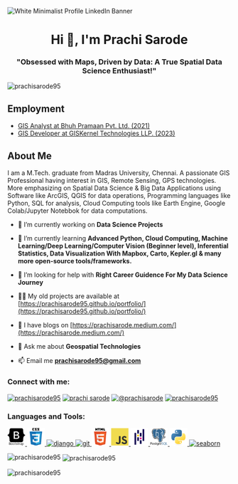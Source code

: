 ![White Minimalist Profile LinkedIn Banner](https://github.com/prachisarode95/prachisarode95/assets/60979131/a9e94a2c-5440-48eb-a219-81f8ff350361)

<h1 align="center">Hi 👋, I'm Prachi Sarode</h1>

<h3 align="center">"Obsessed with Maps, Driven by Data: A True Spatial Data Science Enthusiast!"</h3>

<p align="left"><img src="https://komarev.com/ghpvc/?username=prachisarode95&label=Profile%20views&color=0e75b6&style=flat" alt="prachisarode95" /></p>

## Employment
- [GIS Analyst at Bhuh Pramaan Pvt. Ltd. (2021)](https://www.bhuhpramaan.com/)
- [GIS Developer at GISKernel Technologies LLP. (2023)](https://www.giskernel.com/)

## About Me

I am a M.Tech. graduate from Madras University, Chennai. A passionate GIS Professional having interest in GIS, Remote Sensing, GPS technologies. More emphasizing on Spatial Data Science & Big Data Applications using Software like ArcGIS, QGIS for data operations, Programming languages like Python, SQL for analysis, Cloud Computing tools like Earth Engine, Google Colab/Jupyter Notebbok for data computations.


- 🔭 I’m currently working on **Data Science Projects**

- 🌱 I’m currently learning **Advanced Python, Cloud Computing, Machine Learning/Deep Learning/Computer Vision (Beginner level), Inferential Statistics, Data Visualization With Mapbox, Carto, Kepler.gl & many more open-source tools/frameworks.**

- 🤝 I’m looking for help with **Right Career Guidence For My Data Science Journey**

- 👨‍💻 My old projects are available at [https://prachisarode95.github.io/portfolio/](https://prachisarode95.github.io/portfolio/)

- 📝 I have blogs on [https://prachisarode.medium.com/](https://prachisarode.medium.com/)

- 💬 Ask me about **Geospatial Technologies**

- 📫 Email me **prachisarode95@gmail.com**

<h3 align="left">Connect with me:</h3>
<p align="left">
<!-- <a href="https://dev.to/prachisarode" target="blank"><img align="center" src="https://raw.githubusercontent.com/rahuldkjain/github-profile-readme-generator/master/src/images/icons/Social/devto.svg" alt="prachisarode" height="30" width="40" /></a> -->
<a href="https://linkedin.com/in/prachisarode95" target="blank"><img align="center" src="https://raw.githubusercontent.com/rahuldkjain/github-profile-readme-generator/master/src/images/icons/Social/linked-in-alt.svg" alt="prachisarode95" height="30" width="40" /></a>
<a href="https://kaggle.com/prachi sarode" target="blank"><img align="center" src="https://raw.githubusercontent.com/rahuldkjain/github-profile-readme-generator/master/src/images/icons/Social/kaggle.svg" alt="prachi sarode" height="30" width="40" /></a>
<a href="https://medium.com/@prachisarode" target="blank"><img align="center" src="https://raw.githubusercontent.com/rahuldkjain/github-profile-readme-generator/master/src/images/icons/Social/medium.svg" alt="@prachisarode" height="30" width="40" /></a>
<a href="https://auth.geeksforgeeks.org/user/prachisarode95" target="blank"><img align="center" src="https://raw.githubusercontent.com/rahuldkjain/github-profile-readme-generator/master/src/images/icons/Social/geeks-for-geeks.svg" alt="prachisarode95" height="30" width="40" /></a>
</p>

<h3 align="left">Languages and Tools:</h3>
<p align="left"> <a href="https://getbootstrap.com" target="_blank" rel="noreferrer"> <img src="https://raw.githubusercontent.com/devicons/devicon/master/icons/bootstrap/bootstrap-plain-wordmark.svg" alt="bootstrap" width="40" height="40"/> </a> <a href="https://www.w3schools.com/css/" target="_blank" rel="noreferrer"> <img src="https://raw.githubusercontent.com/devicons/devicon/master/icons/css3/css3-original-wordmark.svg" alt="css3" width="40" height="40"/> </a> <a href="https://www.djangoproject.com/" target="_blank" rel="noreferrer"> <img src="https://cdn.worldvectorlogo.com/logos/django.svg" alt="django" width="40" height="40"/> </a> <a href="https://git-scm.com/" target="_blank" rel="noreferrer"> <img src="https://www.vectorlogo.zone/logos/git-scm/git-scm-icon.svg" alt="git" width="40" height="40"/> </a> <a href="https://www.w3.org/html/" target="_blank" rel="noreferrer"> <img src="https://raw.githubusercontent.com/devicons/devicon/master/icons/html5/html5-original-wordmark.svg" alt="html5" width="40" height="40"/> </a> <a href="https://developer.mozilla.org/en-US/docs/Web/JavaScript" target="_blank" rel="noreferrer"> <img src="https://raw.githubusercontent.com/devicons/devicon/master/icons/javascript/javascript-original.svg" alt="javascript" width="40" height="40"/> </a> <a href="https://pandas.pydata.org/" target="_blank" rel="noreferrer"> <img src="https://raw.githubusercontent.com/devicons/devicon/2ae2a900d2f041da66e950e4d48052658d850630/icons/pandas/pandas-original.svg" alt="pandas" width="40" height="40"/> </a> <a href="https://www.postgresql.org" target="_blank" rel="noreferrer"> <img src="https://raw.githubusercontent.com/devicons/devicon/master/icons/postgresql/postgresql-original-wordmark.svg" alt="postgresql" width="40" height="40"/> </a> <a href="https://www.python.org" target="_blank" rel="noreferrer"> <img src="https://raw.githubusercontent.com/devicons/devicon/master/icons/python/python-original.svg" alt="python" width="40" height="40"/> </a> <a href="https://seaborn.pydata.org/" target="_blank" rel="noreferrer"> <img src="https://seaborn.pydata.org/_images/logo-mark-lightbg.svg" alt="seaborn" width="40" height="40"/> </a> </p>

<p><img align="left" src="https://github-readme-stats.vercel.app/api/top-langs?username=prachisarode95&show_icons=true&locale=en&layout=compact" alt="prachisarode95" /></p>

<p>&nbsp;<img align="center" src="https://github-readme-stats.vercel.app/api?username=prachisarode95&show_icons=true&locale=en" alt="prachisarode95" /></p>

<p><img align="center" src="https://github-readme-streak-stats.herokuapp.com/?user=prachisarode95&" alt="prachisarode95" /></p>
